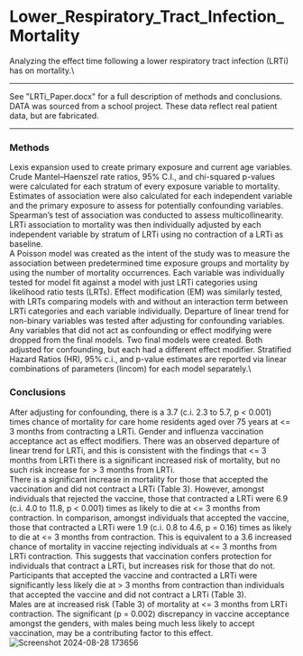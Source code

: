 # Lower_Respiratory_Tract_Infection_Mortality
Analyzing the effect time following a lower respiratory tract infection (LRTi) has on mortality.\

__________________________________________________________________________________________________
See "LRTi_Paper.docx" for a full description of methods and conclusions.\
DATA was sourced from a school project. These data reflect real patient data, but are fabricated.
__________________________________________________________________________________________________

### Methods
Lexis expansion used to create primary exposure and current age variables.\
Crude Mantel–Haenszel rate ratios, 95% C.I., and chi-squared p-values were calculated 
for each stratum of every exposure variable to mortality. Estimates of association were also 
calculated for each independent variable and the primary exposure to assess for potentially 
confounding variables. Spearman’s test of association was conducted to assess multicollinearity. 
LRTi association to mortality was then individually adjusted by each independent variable by stratum 
of LRTi using no contraction of a LRTi as baseline. \
A Poisson model was created as the intent of the study was to measure the association between predetermined 
time exposure groups and mortality by using the number of mortality occurrences. Each variable was individually 
tested for model fit against a model with just LRTi categories using likelihood ratio tests (LRTs). Effect modification 
(EM) was similarly tested, with LRTs comparing models with and without an interaction term between LRTi categories and 
each variable individually. Departure of linear trend for non-binary variables was tested after adjusting for confounding 
variables.\
Any variables that did not act as confounding or effect modifying were dropped from the final models. Two final models 
were created. Both adjusted for confounding, but each had a different effect modifier. Stratified Hazard Ratios (HR), 
95% c.i., and p-value estimates are reported via linear combinations of parameters (lincom) for each model separately.\

### Conclusions
After adjusting for confounding, there is a 3.7 (c.i. 2.3 to 5.7, p < 0.001) times chance of mortality for care home 
residents aged over 75 years at <= 3 months from contracting a LRTi. Gender and influenza vaccination acceptance act 
as effect modifiers. There was an observed departure of linear trend for LRTi, and this is consistent with the findings 
that <= 3 months from LRTi there is a significant increased risk of mortality, but no such risk increase for > 3 months 
from LRTi. \
There is a significant increase in mortality for those that accepted the vaccination and did not contract a LRTi (Table 3). 
However, amongst individuals that rejected the vaccine, those that contracted a LRTi were 6.9 (c.i. 4.0 to 11.8, p < 0.001) 
times as likely to die at <= 3 months from contraction. In comparison, amongst individuals that accepted the vaccine, those 
that contracted a LRTi were 1.9 (c.i. 0.8 to 4.6, p = 0.16) times as likely to die at <= 3 months from contraction. This is 
equivalent to a 3.6 increased chance of mortality in vaccine rejecting individuals at <= 3 months from LRTi contraction. 
This suggests that vaccination confers protection for individuals that contract a LRTi, but increases risk for those that do not. 
Participants that accepted the vaccine and contracted a LRTi were significantly less likely die at > 3 months from contraction 
than individuals that accepted the vaccine and did not contract a LRTi (Table 3). \
Males are at increased risk (Table 3) of mortality at <= 3 months from LRTi contraction. The significant (p = 0.002) discrepancy 
in vaccine acceptance amongst the genders, with males being much less likely to accept vaccination, may be a contributing factor 
to this effect. 
![Screenshot 2024-08-28 173656](https://github.com/user-attachments/assets/c228fa58-1319-4026-8cf2-ec05de1c2df3)

